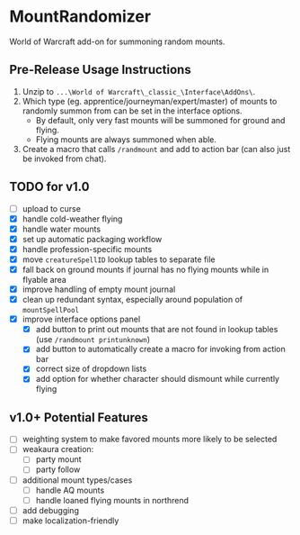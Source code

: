 # MountRandomizer
World of Warcraft add-on for summoning random mounts.

## Pre-Release Usage Instructions
1.  Unzip to `...\World of Warcraft\_classic_\Interface\AddOns\`.
1.  Which type (eg. apprentice/journeyman/expert/master) of mounts to randomly summon from can be
    set in the interface options.
    -   By default, only very fast mounts will be summoned for ground and flying.
    -   Flying mounts are always summoned when able.
1.  Create a macro that calls `/randmount` and add to action bar (can also just be invoked from
    chat).

## TODO for v1.0

- [ ] upload to curse
- [x] handle cold-weather flying
- [x] handle water mounts
- [x] set up automatic packaging workflow
- [x] handle profession-specific mounts
- [x] move `creatureSpellID` lookup tables to separate file
- [x] fall back on ground mounts if journal has no flying mounts while in flyable area
- [x] improve handling of empty mount journal
- [x] clean up redundant syntax, especially around population of `mountSpellPool`
- [x] improve interface options panel
    - [x] add button to print out mounts that are not found in lookup tables (use
          `/randmount printunknown`)
    - [x] add button to automatically create a macro for invoking from action bar
    - [x] correct size of dropdown lists
    - [x] add option for whether character should dismount while currently flying

## v1.0+ Potential Features

- [ ] weighting system to make favored mounts more likely to be selected
- [ ] weakaura creation:
    - [ ] party mount
    - [ ] party follow
- [ ] additional mount types/cases
    - [ ] handle AQ mounts
    - [ ] handle loaned flying mounts in northrend
- [ ] add debugging
- [ ] make localization-friendly